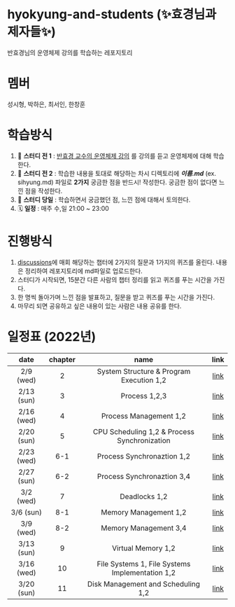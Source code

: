 # hyokyung-and-students (✨효경님과 제자들✨)
반효경님의 운영체제 강의를 학습하는 레포지토리

# 멤버
성시형, 박하은, 최서인, 한창훈

# 학습방식
1. 📝 **스터디 전 1** : [반효경 교수의 운영체제 강의](http://www.kocw.or.kr/home/cview.do?mty=p&kemId=1046323) 를 강의를 듣고 운영체제에 대해 학습한다.
2. 📝 **스터디 전 2** : 학습한 내용을 토대로 해당하는 차시 디렉토리에 **_이름.md_** (ex. sihyung.md) 파일로 **2가지** 궁금한 점을 반드시! 작성한다. 궁금한 점이 없다면 느낀 점을 작성한다.
3. 📝 **스터디 당일** : 학습하면서 궁금했던 점, 느낀 점에 대해서 토의한다.
4. 🗓 **일정** : 매주 수,일 21:00 ~ 23:00

# 진행방식
1. [discussions](https://github.com/JS-OS-study/hyokyung-and-students/discussions)에 매회 해당하는 챕터에 2가지의 질문과 1가지의 퀴즈를 올린다. 내용은 정리하여 레포지토리에 md파일로 업로드한다.
2. 스터디가 시작되면, 15분간 다른 사람의 챕터 정리를 읽고 퀴즈를 푸는 시간을 가진다.
3. 한 명씩 돌아가며 느낀 점을 발표하고, 질문을 받고 퀴즈를 푸는 시간을 가진다.
4. 마무리 되면 공유하고 싶은 내용이 있는 사람은 내용 공유를 한다.

# 일정표 (2022년)
|    date    | chapter |                     name                     | link |
|:----------:|:-------:|:--------------------------------------------:|:----:|
|  2/9 (wed) |    2    |   System Structure & Program Execution 1,2   | [link](https://core.ewha.ac.kr/publicview/C0101020140311132925816476?vmode=f) |
| 2/13 (sun) |    3    |                 Process 1,2,3                | [link](https://core.ewha.ac.kr/publicview/C0101020140318134023355997?vmode=f) |
| 2/16 (wed) |    4    |            Process Management 1,2            | [link](https://core.ewha.ac.kr/publicview/C0101020140321144554159683?vmode=f) |
| 2/20 (sun) |    5    | CPU Scheduling 1,2 & Process Synchronization | [link](https://core.ewha.ac.kr/publicview/C0101020140328151311578473?vmode=f) |
| 2/23 (wed) |   6-1   |           Process Synchronaztion 1,2         | [link](https://core.ewha.ac.kr/publicview/C0101020140404144354492628?vmode=f) |
| 2/27 (sun) |   6-2   |           Process Synchronaztion 3,4         | [link](https://core.ewha.ac.kr/publicview/C0101020140408134626290222?vmode=f) |
|  3/2 (wed) |    7    |                Deadlocks 1,2                 | [link](https://core.ewha.ac.kr/publicview/C0101020140411151510275738?vmode=f) |
|  3/6 (sun) |  8-1    |           Memory Management 1,2              | [link](https://core.ewha.ac.kr/publicview/C0101020140425151219100144?vmode=f) |
|  3/9 (wed) |  8-2    |           Memory Management 3,4              | [link](https://core.ewha.ac.kr/publicview/C0101020140425151219100144?vmode=f) |
|  3/13 (sun)|    9    |              Virtual Memory 1,2              | [link](https://core.ewha.ac.kr/publicview/C0101020140509151648408460?vmode=f) |
|  3/16 (wed)|    10   |File Systems 1, File Systems Implementation 1,2| [link](https://core.ewha.ac.kr/publicview/C0101020140516150939191200?vmode=f) |
|  3/20 (sun)|  11  |   Disk Management and Scheduling 1,2              | [link](https://core.ewha.ac.kr/publicview/C0101020140523151255773807?vmode=f) |
